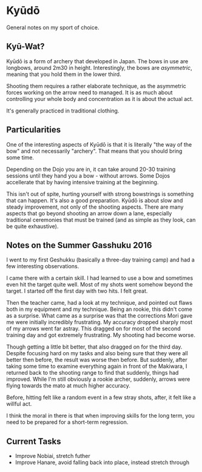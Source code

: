 # Kyūdō

General notes on my sport of choice.

## Kyū-Wat?

Kyūdō is a form of archery that developed in Japan. The bows in use are
longbows, around 2m30 in height. Interestingly, the bows are _asymmetric_,
meaning that you hold them in the lower third.

Shooting them requires a rather elaborate technique, as the asymmetric forces
working on the arrow need to managed. It is as much about controlling your
whole body and concentration as it is about the actual act.

It's generally practiced in traditional clothing.

## Particularities

One of the interesting aspects of Kyūdō is that it is literally "the way of the
bow" and not necessarily "archery". That means that you should bring some time.

Depending on the Dojo you are in, it can take around 20-30 training sessions
until they hand you a bow - without arrows. Some Dojos accellerate that by
having intensive training at the beginning.

This isn't out of spite, hurting yourself with strong bowstrings is something
that can happen. It's also a good preparation. Kyūdō is about slow and steady
improvement, not only of the shooting aspects. There are many aspects
that go beyond shooting an arrow down a lane, especially traditional ceremonies
that must be trained (and as simple as they look, can be quite exhaustive).

## Notes on the Summer Gasshuku 2016

I went to my first Geshukku (basically a three-day training camp) and had a few
interesting observations.

I came there with a certain skill. I had learned to use a bow and sometimes
even hit the target quite well. Most of my shots went somehow beyond the
target. I started off the first day with two hits. I felt great.

Then the teacher came, had a look at my technique, and pointed out flaws
both in my equipment and my technique. Being an rookie, this didn't come
as a surprise. What came as a surprise was that the corrections Mori gave
me were initially incredibly frustrating. My accuracy dropped sharply
most of my arrows went far astray. This dragged on for most of the second
training day and got extremely frustrating. My shooting had become worse.

Though getting a little bit better, that also dragged on for the third day.
Despite focusing hard on my tasks and also being sure that they were all
better then before, the result was worse then before. But suddenly, after
taking some time to examine everything again in front of the Makiwara,
I returned back to the shooting range to find that suddenly, things had
improved. While I'm still obviously a rookie archer, suddenly, arrows
were flying towards the mato at much higher accuracy.

Before, hitting felt like a random event in a few stray shots, after, it
felt like a willful act.

I think the moral in there is that when improving skills for the long
term, you need to be prepared for a short-term regression.

## Current Tasks

* Improve Nobiai, stretch futher
* Improve Hanare, avoid falling back into place, instead stretch through
